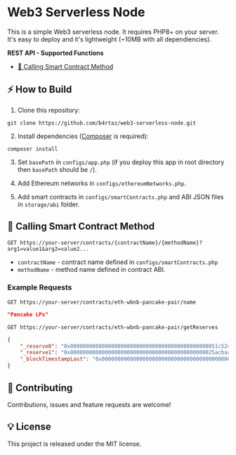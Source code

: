 # Web3 Serverless Node

This is a simple Web3 serverless node. It requires PHP8+ on your server. It's easy to deploy and it's lightweight (~10MB with all dependiencies).

**REST API - Supported Functions**

* <a href="#calling-smart-contract-method">🚀 Calling Smart Contract Method</a>

## ⚡ How to Build

1. Clone this repository:

```
git clone https://github.com/b4rtaz/web3-serverless-node.git
```

2. Install dependencies ([Composer](https://getcomposer.org/) is required):

```
composer install
```

3. Set `basePath` in `configs/app.php` (if you deploy this app in root directory then `basePath` should be `/`).

4. Add Ethereum networks in `configs/ethereumNetworks.php`.

5. Add smart contracts in `configs/smartContracts.php` and ABI JSON files in `storage/abi` folder.

<h2 id="calling-smart-contract-method">🚀 Calling Smart Contract Method</h2>

`GET https://your-server/contracts/{contractName}/{methodName}?arg1=value1&arg2=value2...`

* `contractName` - contract name defined in `configs/smartContracts.php`
* `methodName` - method name defined in contract ABI.

### Example Requests

`GET https://your-server/contracts/eth-wbnb-pancake-pair/name`

```json
"Pancake LPs"
```

`GET https://your-server/contracts/eth-wbnb-pancake-pair/getReserves`

```json
{
    "_reserve0": "0x00000000000000000000000000000000000000000000051c5243923e4e2c2685",
    "_reserve1": "0x0000000000000000000000000000000000000000000025acbaa5c45d5c0254c5",
    "_blockTimestampLast": "0x0000000000000000000000000000000000000000000000000000000061aa3c22"
}
```

## 🤝 Contributing

Contributions, issues and feature requests are welcome!

## 💡 License

This project is released under the MIT license.